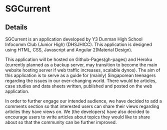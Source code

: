 # SGCurrent

## Details
SGCurrent is an application developed by Y3 Dunman High School Infocomm Club (Junior High) (DHSJHICC). This application is designed using HTML, CSS, Javascript and Angular 2(Material Design).

This application will be hosted on Github-Pages(gh-pages) and Heroku (currently planned as a backup server, may transition to become the main website hosting server if web traffic increases, scalable dynos). The aim of this application is to serve as a guide for (mainly) Singaporean teenagers regarding the issues in our ever-changing world. There would be articles, case studies and data sheets written, published and posted on the web application. 

In order to further engage our intended audience, we have decided to add a comments section so that interested users can share their views regarding articles they have views on. We (the developers) have also decided to encourage users to write articles about topics they would like to share about so that the community can be further improved.
